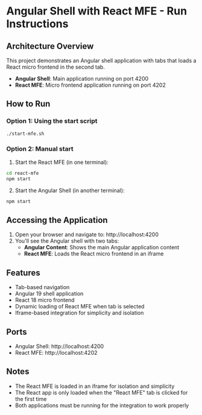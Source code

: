 # Angular Shell with React MFE - Run Instructions

## Architecture Overview
This project demonstrates an Angular shell application with tabs that loads a React micro frontend in the second tab.

- **Angular Shell**: Main application running on port 4200
- **React MFE**: Micro frontend application running on port 4202

## How to Run

### Option 1: Using the start script
```bash
./start-mfe.sh
```

### Option 2: Manual start

1. Start the React MFE (in one terminal):
```bash
cd react-mfe
npm start
```

2. Start the Angular Shell (in another terminal):
```bash
npm start
```

## Accessing the Application

1. Open your browser and navigate to: http://localhost:4200
2. You'll see the Angular shell with two tabs:
   - **Angular Content**: Shows the main Angular application content
   - **React MFE**: Loads the React micro frontend in an iframe

## Features

- Tab-based navigation
- Angular 19 shell application
- React 18 micro frontend
- Dynamic loading of React MFE when tab is selected
- Iframe-based integration for simplicity and isolation

## Ports

- Angular Shell: http://localhost:4200
- React MFE: http://localhost:4202

## Notes

- The React MFE is loaded in an iframe for isolation and simplicity
- The React app is only loaded when the "React MFE" tab is clicked for the first time
- Both applications must be running for the integration to work properly